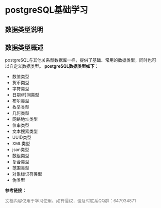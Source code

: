 # postgreSQL基础学习
## 数据类型说明

## 数据类型概述
postgreSQL与其他关系型数据库一样，提供了基础、常用的数据类型，同时也可以自定义数据类型。
**postgreSQL数据类型如下：**
- 数值类型
- 货币类型
- 字符类型
- 日期/时间类型
- 布尔类型
- 枚举类型
- 几何类型
- 网络地址类型
- 位串类型
- 文本搜索类型
- UUID类型
- XML类型
- json类型
- 数组类型
- 复合类型
- 范围类型
- 对象标识符类型
- 伪类型

**参考链接：**  

<font color=gray>文档内容仅用于学习使用。如有侵权，请及时联系QQ群：647934871</font>


